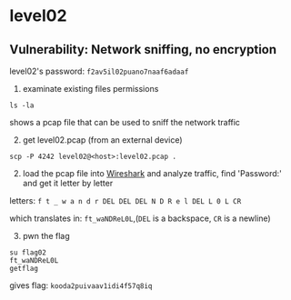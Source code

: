 # level02

## Vulnerability: Network sniffing, no encryption

level02's password: `f2av5il02puano7naaf6adaaf`

1. examinate existing files permissions

```shell
ls -la
```

shows a pcap file that can be used to sniff the network traffic

2. get level02.pcap (from an external device)

```shell
scp -P 4242 level02@<host>:level02.pcap .
```

2. load the pcap file into [Wireshark](https://www.wireshark.org/) and analyze traffic, find 'Password:' and get it letter by letter

letters: `f t _ w a n d r DEL DEL DEL N D R e l DEL L 0 L CR`

which translates in: `ft_waNDReL0L`,(`DEL` is a backspace, `CR` is a newline)

3. pwn the flag

```shell
su flag02
ft_waNDReL0L
getflag
```

gives flag: `kooda2puivaav1idi4f57q8iq`

